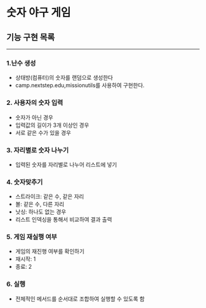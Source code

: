 # 숫자 야구 게임

## 기능 구현 목록

---
### 1.난수 생성

- 상태방(컴퓨터)의 숫자를 랜덤으로 생성한다
- camp.nextstep.edu,missionutils를 사용하여 구현한다.

### 2. 사용자의 숫자 입력

- 숫자가 아닌 경우
- 입력값의 길이가 3개 이상인 경우
- 서로 같은 수가 있을 경우

### 3. 자리별로 숫자 나누기

- 입력된 숫자를 자리별로 나누어 리스트에 넣기

### 4. 숫자맞추기

- 스트라이크: 같은 수, 같은 자리
- 볼: 같은 수, 다른 자리
- 낫싱: 하나도 없는 경우
- 리스트 인덱싱을 통해서 비교하여 결과 출력

### 5. 게임 재실행 여부

- 게임의 재진행 여부를 확인하기
- 재시작: 1
- 종료: 2

### 6. 실행

- 전체적인 메서드를 순서대로 조합하여 실행할 수 있도록 함